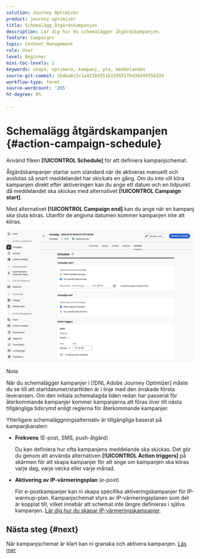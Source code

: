 ```yaml
---
solution: Journey Optimizer
product: journey optimizer
title: Schemalägg åtgärdskampanjen
description: Lär dig hur du schemalägger åtgärdskampanjen.
feature: Campaigns
topic: Content Management
role: User
level: Beginner
mini-toc-levels: 1
keywords: skapa, optimera, kampanj, yta, meddelanden
source-git-commit: 1bdba8c5c1a9238d351b159551f6d3924935b339
workflow-type: tm+mt
source-wordcount: '265'
ht-degree: 0%

---
```



# Schemalägg åtgärdskampanjen {#action-campaign-schedule}

Använd fliken **[!UICONTROL Schedule]** för att definiera kampanjschemat.

Åtgärdskampanjer startar som standard när de aktiveras manuellt och avslutas så snart meddelandet har skickats en gång. Om du inte vill köra kampanjen direkt efter aktiveringen kan du ange ett datum och en tidpunkt då meddelandet ska skickas med alternativet **[!UICONTROL Campaign start]**.

Med alternativet **[!UICONTROL Campaign end]** kan du ange när en kampanj ska sluta köras. Utanför de angivna datumen kommer kampanjen inte att köras.

![](assets/create-campaign-schedule.png)

>[!NOTE]
>
>När du schemalägger kampanjer i [!DNL Adobe Journey Optimizer] måste du se till att startdatumet/starttiden är i linje med den önskade första leveransen. Om den initiala schemalagda tiden redan har passerat för återkommande kampanjer kommer kampanjerna att föras över till nästa tillgängliga tidsrymd enligt reglerna för återkommande kampanjer.

Ytterligare schemaläggningsalternativ är tillgängliga baserat på kampanjkanalen:

* **Frekvens** (E-post, SMS, push-åtgärd)

  Du kan definiera hur ofta kampanjens meddelande ska skickas. Det gör du genom att använda alternativen **[!UICONTROL Action triggers]** på skärmen för att skapa kampanjer för att ange om kampanjen ska köras varje dag, varje vecka eller varje månad.

* **Aktivering av IP-värmeringsplan** (e-post)

  För e-postkampanjer kan ni skapa specifika aktiveringskampanjer för IP-warmup-plan. Kampanjschemat styrs av IP-värmeringsplanen som det är kopplat till, vilket innebär att schemat inte längre definieras i själva kampanjen. [Lär dig hur du skapar IP-värmeringskampanjer](../configuration/ip-warmup-campaign.md).

## Nästa steg {#next}

När kampanjschemat är klart kan ni granska och aktivera kampanjen. [Läs mer](review-activate-campaign.md)
